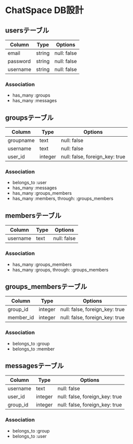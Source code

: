 # ChatSpace DB設計
## usersテーブル
|Column|Type|Options|
|------|----|-------|
|email|string|null: false|
|password|string|null: false|
|username|string|null: false|
### Association
- has_many :groups
- has_many :messages

## groupsテーブル
|Column|Type|Options|
|------|----|-------|
|groupname|text|null: false|
|username|text|null: false|
|user_id|integer|null: false, foreign_key: true|
### Association
- belongs_to :user
- has_many :messages
- has_many :groups_members
- has_many  :members,  through:  :groups_members

## membersテーブル
|Column|Type|Options|
|------|----|-------|
|username|text|null: false|
### Association
- has_many :groups_members
- has_many  :groups,  through:  :groups_members

## groups_membersテーブル
|Column|Type|Options|
|------|----|-------|
|group_id|integer|null: false, foreign_key: true|
|member_id|integer|null: false, foreign_key: true|
### Association
- belongs_to :group
- belongs_to :member

## messagesテーブル
|Column|Type|Options|
|------|----|-------|
|username|text|null: false|
|user_id|integer|null: false, foreign_key: true|
|group_id|integer|null: false, foreign_key: true|
### Association
- belongs_to :group
- belongs_to :user
